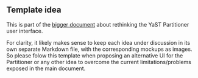 ## Template idea

This is part of the [bigger document](../partitioner_ui.md) about rethinking the YaST Partitioner
user interface.

For clarity, it likely makes sense to keep each idea under discussion in its own separate Markdown
file, with the corresponding mockups as images. So please folow this template when proposing an
alternative UI for the Partitioner or any other idea to overcome the current limitations/problems
exposed in the main document.

